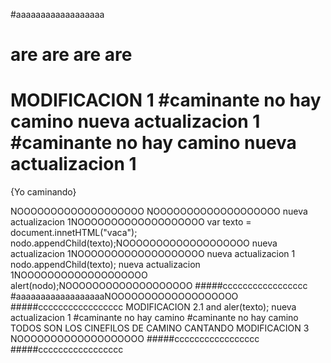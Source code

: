 #aaaaaaaaaaaaaaaaaa
# are are are are
MODIFICACION 1
#caminante no hay camino
nueva actualizacion 1
#caminante no hay camino
nueva actualizacion 1
=======
{Yo caminando}

NOOOOOOOOOOOOOOOOOOO
NOOOOOOOOOOOOOOOOOOO
nueva actualizacion 1NOOOOOOOOOOOOOOOOOOO
var texto =  document.innetHTML("vaca");
nodo.appendChild(texto);NOOOOOOOOOOOOOOOOOOO
nueva actualizacion 1NOOOOOOOOOOOOOOOOOOO
nueva actualizacion 1
 nodo.appendChild(texto);
 nueva actualizacion 1NOOOOOOOOOOOOOOOOOOO
 alert(nodo);NOOOOOOOOOOOOOOOOOOO
 #####ccccccccccccccccc
#aaaaaaaaaaaaaaaaaaNOOOOOOOOOOOOOOOOOOO
#####ccccccccccccccccc
MODIFICACION 2.1
 and aler(texto);
 nueva actualizacion 1
#caminante no hay camino
#caminante no hay camino
TODOS SON LOS CINEFILOS DE CAMINO CANTANDO
MODIFICACION 3
NOOOOOOOOOOOOOOOOOOO
#####ccccccccccccccccc
#####ccccccccccccccccc
